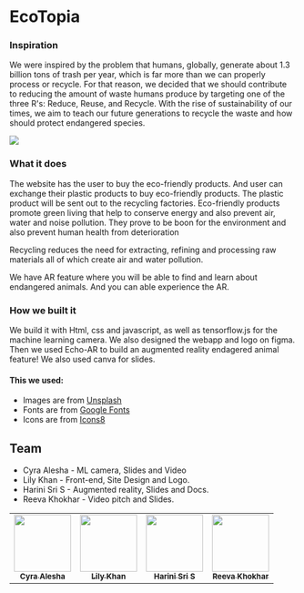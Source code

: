 # EcoTopia

### Inspiration
We were inspired by the problem that humans, globally, generate about 1.3 billion tons of trash per year, which is far more than we can properly process or recycle. For that reason, we decided that we should contribute to reducing the amount of waste humans produce by targeting one of the three R's: Reduce, Reuse, and Recycle. With the rise of sustainability of our times, we aim to teach our future generations to recycle the waste and how should protect endangered species. 

<img src="https://user-images.githubusercontent.com/47777673/126234182-4c751bd5-0060-4dc5-9eed-42418f19e5c9.png" />

### What it does
The website has the user to buy the eco-friendly products. And user can exchange their plastic products to buy eco-friendly products. The plastic product will be sent out to the recycling factories. Eco-friendly products promote green living that help to conserve energy and also prevent air, water and noise pollution. They prove to be boon for the environment and also prevent human health from deterioration

Recycling reduces the need for extracting, refining and processing raw materials all of which create air and water pollution.

We have AR feature where you will be able to find and learn about endangered animals. And you can able experience the AR.


### How we built it

We build it with Html, css and javascript, as well as tensorflow.js for the machine learning camera. We also designed the webapp and logo on figma. Then we used Echo-AR to build an augmented reality endagered animal feature! We also used canva for slides.


#### This we used:

- Images are from [Unsplash](https://unsplash.com/)
- Fonts are from [Google Fonts](https://fonts.google.com/)
- Icons are from [Icons8](https://icons8.com/)

## Team

- Cyra Alesha - ML camera, Slides and Video
- Lily Khan - Front-end, Site Design and Logo.
- Harini Sri S - Augmented reality, Slides and Docs. 
- Reeva Khokhar - Video pitch and Slides.

<table>
  <tr>
    <td align="center"><a href="https://github.com/"><img src="" width="100px;" alt=""/><br /><sub><b>Cyra Alesha</b></sub></a></td>
    <td align="center"><a href="https://github.com/lilykhan786"><img src="https://avatars1.githubusercontent.com/u/47777673?s=460&u=b5531e40e1b9a31078e024f861116678fecaa826&v=4" width="100px;" alt=""/><br /><sub><b>Lily Khan</b></sub></a></td>
        <td align="center"><a href="https://github.com/"><img src="" width="100px;" alt=""/><br /><sub><b>Harini Sri S</b></sub></a></td>
        <td align="center"><a href="https://github.com/"><img src="" width="100px;" alt=""/><br /><sub><b>Reeva Khokhar</b></sub></a></td>
  </tr>
</table>
